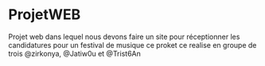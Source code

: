 # ProjetWEB
Projet web dans lequel nous devons faire un site pour réceptionner les candidatures pour un festival de musique ce proket ce realise en groupe de trois @zirkonya, @Jatiw0u et @Trist6An
